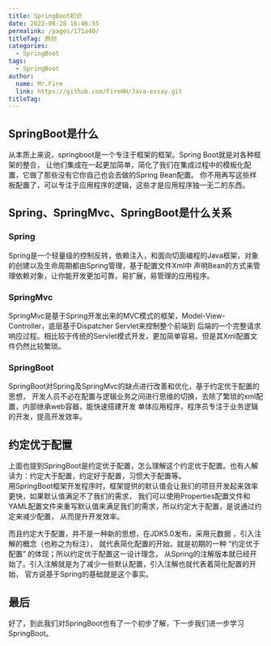 ```yaml
---
title: SpringBoot初识
date: 2022-06-28 16:46:55
permalink: /pages/171a40/
titleTag: 原创
categories: 
  - SpringBoot
tags: 
  - SpringBoot
author: 
  name: Mr.Fire
  link: https://github.com/FireHH/Java-essay.git
titleTag: 
---
```

## SpringBoot是什么
从本质上来说，springboot是一个专注于框架的框架。Spring Boot就是对各种框架的整合，
让他们集成在一起更加简单，简化了我们在集成过程中的模板化配置，它做了那些没有它你自己也会去做的Spring Bean配置。
你不用再写这些样板配置了，可以专注于应用程序的逻辑，这些才是应用程序独一无二的东西。

## Spring、SpringMvc、SpringBoot是什么关系
### Spring
Spring是一个轻量级的控制反转，依赖注入，和面向切面编程的Java框架，对象的创建以及生命周期都由Spring管理，基于配置文件Xml中
声明Bean的方式来管理依赖对象，让你能开发更加可靠，易扩展，易管理的应用程序。

### SpringMvc
SpringMvc是基于Spring开发出来的MVC模式的框架，Model-View-Controller，底层基于Dispatcher Servlet来控制整个前端到
后端的一个完整请求响应过程。相比较于传统的Servlet模式开发，更加简单容易。但是其Xml配置文件仍然比较繁琐。

### SpringBoot
SpringBoot对Spring及SpringMvc的缺点进行改善和优化，基于约定优于配置的思想，
开发人员不必在配置与逻辑业务之间进行思维的切换，去除了繁琐的xml配置，内部继承web容器，能快速搭建开发
单体应用程序，程序员专注于业务逻辑的开发，提高开发效率。

## 约定优于配置
上面也提到SpringBoot是约定优于配置，怎么理解这个约定优于配置。也有人解读为：约定大于配置，约定好于配置，习惯大于配置等。                                 
用SpringBoot框架开发程序时，框架提供的默认值会让我们的项目开发起来效率更快，如果默认值满足不了我们的需求，
我们可以使用Properties配置文件和YAML配置文件来重写默认值来满足我们的需求，所以约定大于配置，是说通过约定来减少配置，
从而提升开发效率。
                                    
而且约定大于配置，并不是一种新的思想，在JDK5.0发布，采用元数据 ，引入注解的概念（也称之为标注），
就代表简化配置的开始，就是初期的一种 “约定优于配置” 的体现；所以约定优于配置这一设计理念，
从Spring的注解版本就已经开始了。引入注解就是为了减少一些默认配置，引入注解也就代表着简化配置的开始，
官方说基于Spring的基础就是这个事实。

## 最后
好了，到此我们对SpringBoot也有了一个初步了解，下一步我们进一步学习SpringBoot。

